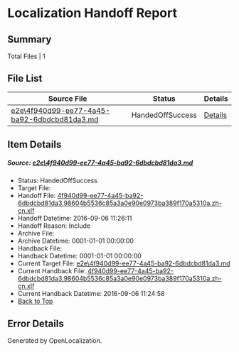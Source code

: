 # <a name='report-top'></a> Localization Handoff Report

## Summary
 Total Files | 1

## File List
 Source File | Status | Details 
 ----------- | ------ | ------- 
 [e2e\4f940d99-ee77-4a45-ba92-6dbdcbd81da3.md](https://github.com/OpenLocalizationTestOrg/ol-test0/blob/ec3537db3545cfb473aa5d6ea2b5a2d91f720e62/e2e/4f940d99-ee77-4a45-ba92-6dbdcbd81da3.md) | HandedOffSuccess | [Details](#c580daa97b74da304f122fa6b5c2dc1b4f5e36b21)

## Item Details
##### <a name='c580daa97b74da304f122fa6b5c2dc1b4f5e36b21'></a> Source: [e2e\4f940d99-ee77-4a45-ba92-6dbdcbd81da3.md](https://github.com/OpenLocalizationTestOrg/ol-test0/blob/ec3537db3545cfb473aa5d6ea2b5a2d91f720e62/e2e/4f940d99-ee77-4a45-ba92-6dbdcbd81da3.md)
* Status: HandedOffSuccess
* Target File: 
* Handoff File: [4f940d99-ee77-4a45-ba92-6dbdcbd81da3.98604b5536c85a3a0e90e0973ba389f170a5310a.zh-cn.xlf](https://github.com/OpenLocalizationTestOrg/ol-test0-handoff/blob/519314e32fb0225f860c76dd9051878c3a6c1bfe/ol-handoff/OpenLocalizationTestOrg/ol-test0-zhcn/ci/ht/4f940d99-ee77-4a45-ba92-6dbdcbd81da3.98604b5536c85a3a0e90e0973ba389f170a5310a.zh-cn.xlf)
* Handoff Datetime: 2016-09-06 11:26:11
* Handoff Reason: Include
* Archive File: 
* Archive Datetime: 0001-01-01 00:00:00
* Handback File: 
* Handback Datetime: 0001-01-01 00:00:00
* Current Target File: [e2e\4f940d99-ee77-4a45-ba92-6dbdcbd81da3.md](https://github.com/OpenLocalizationTestOrg/ol-test0-zhcn/blob/f5cc14ef98c6db8202a6e3cd071c919cf0b366a0/e2e/4f940d99-ee77-4a45-ba92-6dbdcbd81da3.md)
* Current Handback File: [4f940d99-ee77-4a45-ba92-6dbdcbd81da3.98604b5536c85a3a0e90e0973ba389f170a5310a.zh-cn.xlf](https://github.com/OpenLocalizationTestOrg/ol-test0-handback/blob/c8fda0832810e99abdbf2297b791a4998e064efd/ol-handback/OpenLocalizationTestOrg/ol-test0-zhcn/ci/ht/4f940d99-ee77-4a45-ba92-6dbdcbd81da3.98604b5536c85a3a0e90e0973ba389f170a5310a.zh-cn.xlf)
* Current Handback Datetime: 2016-09-06 11:24:58
* [Back to Top](#report-top)


## Error Details

Generated by OpenLocalization.
